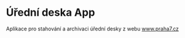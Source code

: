 Úřední deska App
============

Aplikace pro stahování a archivaci úřední desky z webu www.praha7.cz
